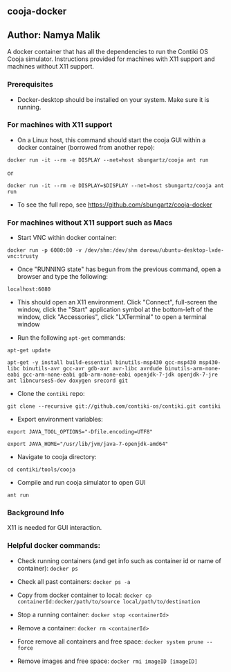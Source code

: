 ## cooja-docker
## Author: Namya Malik

A docker container that has all the dependencies to run the Contiki OS Cooja simulator. Instructions provided for machines with X11 support and machines without X11 support.

### Prerequisites
* Docker-desktop should be installed on your system. Make sure it is running.

### For machines with X11 support
* On a Linux host, this command should start the cooja GUI within a docker container (borrowed from another repo):
```
docker run -it --rm -e DISPLAY --net=host sbungartz/cooja ant run
```
or 
```
docker run -it --rm -e DISPLAY=$DISPLAY --net=host sbungartz/cooja ant run
```

* To see the full repo, see https://github.com/sbungartz/cooja-docker

### For machines without X11 support such as Macs
* Start VNC within docker container:
```
docker run -p 6080:80 -v /dev/shm:/dev/shm dorowu/ubuntu-desktop-lxde-vnc:trusty
```

* Once "RUNNING state" has begun from the previous command, open a browser and type the following:
```
localhost:6080
```

* This should open an X11 environment. Click "Connect", full-screen the window, click the "Start" application symbol at the bottom-left of the window, click "Accessories", click "LXTerminal" to open a terminal window

* Run the following `apt-get` commands:
```
apt-get update
```
```
apt-get -y install build-essential binutils-msp430 gcc-msp430 msp430-libc binutils-avr gcc-avr gdb-avr avr-libc avrdude binutils-arm-none-eabi gcc-arm-none-eabi gdb-arm-none-eabi openjdk-7-jdk openjdk-7-jre ant libncurses5-dev doxygen srecord git
```

* Clone the `contiki` repo:
```
git clone --recursive git://github.com/contiki-os/contiki.git contiki
```

* Export environment variables:
```
export JAVA_TOOL_OPTIONS="-Dfile.encoding=UTF8"
```
```
export JAVA_HOME="/usr/lib/jvm/java-7-openjdk-amd64"
```

* Navigate to cooja directory:
```
cd contiki/tools/cooja
```

* Compile and run cooja simulator to open GUI
```
ant run
```

### Background Info
X11 is needed for GUI interaction. 

### Helpful docker commands:
* Check running containers (and get info such as container id or name of container): `docker ps`

* Check all past containers: `docker ps -a`

* Copy from docker container to local: `docker cp containerId:docker/path/to/source local/path/to/destination`

* Stop a running container: `docker stop <containerId>`

* Remove a container: `docker rm <containerId>`

* Force remove all containers and free space: `docker system prune --force`

* Remove images and free space: `docker rmi imageID [imageID]`
